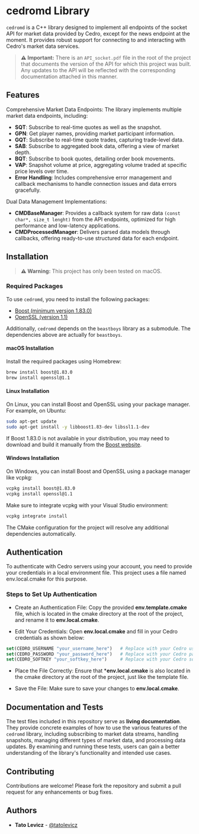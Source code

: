 # cedromd Library

`cedromd` is a C++ library designed to implement all endpoints of the socket API for market data provided by Cedro, except for the news endpoint at the moment. It provides robust support for connecting to and interacting with Cedro's market data services.

> **⚠️ Important:** There is an `API_socket.pdf` file in the root of the project that documents the version of the API for which this project was built. Any updates to the API will be reflected with the corresponding documentation attached in this manner.


## Features
Comprehensive Market Data Endpoints: The library implements multiple market data endpoints, including:

- **SQT**: Subscribe to real-time quotes as well as the snapshot.
- **GPN**: Get player names, providing market participant information.
- **GQT**: Subscribe to real-time quote trades, capturing trade-level data.
- **SAB**: Subscribe to aggregated book data, offering a view of market depth.
- **BQT**: Subscribe to book quotes, detailing order book movements.
- **VAP**: Snapshot volume at price, aggregating volume traded at specific price levels over time.
- **Error Handling**: Includes comprehensive error management and callback mechanisms to handle connection issues and data errors gracefully.

Dual Data Management Implementations:

- **CMDBaseManager**: Provides a callback system for raw data `(const char*, size_t lenght)` from the API endpoints, optimized for high performance and low-latency applications.
- **CMDProcessedManager**: Delivers parsed data models through callbacks, offering ready-to-use structured data for each endpoint.


## Installation

> **⚠️ Warning:** This project has only been tested on macOS.

### Required Packages

To use `cedromd`, you need to install the following packages:

- [Boost (minimum version 1.83.0)](http://boost.org)
- [OpenSSL (version 1.1)](https://www.openssl.org)

Additionally, `cedromd` depends on the `beastboys` library as a submodule. The dependencies above are actually for `beastboys`.

#### macOS Installation

Install the required packages using Homebrew:

```sh
brew install boost@1.83.0
brew install openssl@1.1
```

#### Linux Installation

On Linux, you can install Boost and OpenSSL using your package manager. For example, on Ubuntu:

```sh
sudo apt-get update
sudo apt-get install -y libboost1.83-dev libssl1.1-dev
```

If Boost 1.83.0 is not available in your distribution, you may need to download and build it manually from the [Boost website](https://www.boost.org/users/download/).

#### Windows Installation

On Windows, you can install Boost and OpenSSL using a package manager like vcpkg:

```sh
vcpkg install boost@1.83.0
vcpkg install openssl@1.1
```

Make sure to integrate vcpkg with your Visual Studio environment:

```sh
vcpkg integrate install
```

The CMake configuration for the project will resolve any additional dependencies automatically.

## Authentication
To authenticate with Cedro servers using your account, you need to provide your credentials in a local environment file. This project uses a file named env.local.cmake for this purpose.

### Steps to Set Up Authentication
* Create an Authentication File: Copy the provided **env.template.cmake** file, which is located in the cmake directory at the root of the project, and rename it to **env.local.cmake**.

* Edit Your Credentials: Open **env.local.cmake** and fill in your Cedro credentials as shown below:
```cmake
set(CEDRO_USERNAME "your_username_here")   # Replace with your Cedro username
set(CEDRO_PASSWORD "your_password_here")   # Replace with your Cedro password
set(CEDRO_SOFTKEY "your_softkey_here")     # Replace with your Cedro softkey, or leave empty if not applicable
```
* Place the File Correctly: Ensure that ***env.local.cmake** is also located in the cmake directory at the root of the project, just like the template file.

* Save the File: Make sure to save your changes to **env.local.cmake**.

## Documentation and Tests

The test files included in this repository serve as **living documentation**. They provide concrete examples of how to use the various features of the `cedromd` library, including subscribing to market data streams, handling snapshots, managing different types of market data, and processing data updates. By examining and running these tests, users can gain a better understanding of the library's functionality and intended use cases.

## Contributing

Contributions are welcome! Please fork the repository and submit a pull request for any enhancements or bug fixes.

## Authors

* **Tato Levicz** - [@tatolevicz](https://github.com/tatolevicz)
